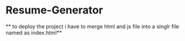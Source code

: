 # Resume-Generator
** to deploy the project i have to merge html and js file into a singlr file  named as index.html**
